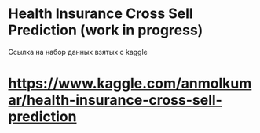 # Health Insurance Cross Sell Prediction (work in progress)

Ссылка на набор данных взятых с kaggle 

# https://www.kaggle.com/anmolkumar/health-insurance-cross-sell-prediction

